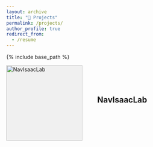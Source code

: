 ```yaml
---
layout: archive
title: "📝 Projects"
permalink: /projects/
author_profile: true
redirect_from:
  - /resume
---
```


{% include base_path %}

<div style="display: flex; flex-wrap: wrap; gap: 20px;">

  <!-- Project 1 -->
  <div style="display: flex; align-items: center; width: 100%; max-width: 800px;">
    <div style="flex: 0 0 40%; height: 200px; background-color: #f0f0f0; margin-right: 20px;">
      <a href="https://broln7.github.io/NavIsaacLab-web/" target="_blank">
        <img src="https://i.imgur.com/NYwPvsn.gif" alt="NavIsaacLab" style="width: 100%; height: 100%;">
      </a>
    </div>
    <div style="flex: 0 0 80%; padding: 20px;">
      <h2 style="margin-top: 0;">NavIsaacLab</h2>
      <!-- <p>Bingyi Xia<sup>1</sup>, <u>Han Bao</u><sup>1</sup>, ..., Yuhan Pang, Guangcheng Chen, Wenjun Xu, Jiankun Wang</p>
      <p>In Preparation</p> -->
    </div>
  </div>

  <!-- Project 2 -->
  <!-- <div style="display: flex; align-items: center; width: 100%; max-width: 800px;">
    <div style="flex: 0 0 40%; height: 200px; background-color: #f0f0f0; margin-right: 20px;">
      <a href="https://example.com/another-project" target="_blank">
        <img src="https://i.imgur.com/another-image.jpg" alt="Another Project" style="width: 100%; height: 100%;">
      </a>
    </div>
    <div style="flex: 0 0 60%; padding: 20px;">
      <h2 style="margin-top: 0;">Another Project</h2>
      <p>Author 1, Author 2, Author 3</p>
      <p>Status: In Progress</p>
    </div>
  </div> -->

</div>